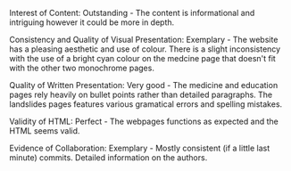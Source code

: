 Interest of Content:
Outstanding - The content is informational and intriguing however it could be more in depth.

Consistency and Quality of Visual Presentation:
Exemplary - The website has a pleasing aesthetic and use of colour. There is a slight inconsistency with the use of
a bright cyan colour on the medcine page that doesn't fit with the other two monochrome pages.

Quality of Written Presentation:
Very good - The medicine and education pages rely heavily on bullet points rather than detailed paragraphs.
The landslides pages features various gramatical errors and spelling mistakes.

Validity of HTML:
Perfect - The webpages functions as expected and the HTML seems valid.

Evidence of Collaboration:
Exemplary - Mostly consistent (if a little last minute) commits. Detailed information on the authors.
